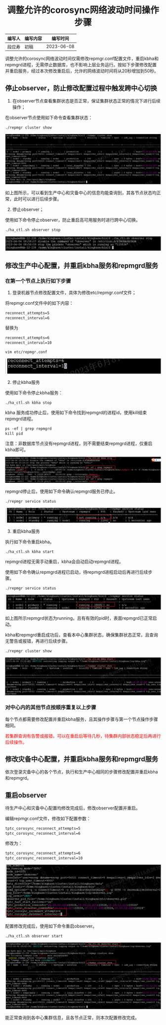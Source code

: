 # <center>调整允许的corosync网络波动时间操作步骤</center>

| 编写人 | 编写内容     | 编写时间       |
| --- | -------- | ---------- |
| 段应寿 | 初稿       | 2023-06-08 |

调整允许的corosync网络波动时间仅需修改repmgr.conf配置文件，重启kbha和repmgrd进程，无需停止数据库，也不影响上层业务运行。按如下步骤修改配置并重启服务，经过本次修改重启后，允许的网络波动时间将从20秒增加到50秒。

## 停止observer，防止修改配置过程中触发跨中心切换

1. 在observer节点查看集群状态是否正常，保证集群状态正常的情况下进行后续操作；

在observer节点使用如下命令查看集群状态：

```shell
./repmgr cluster show
```
![](./img/cluster_status_in_observer.png)

如上图所示，可以看到生产中心和灾备中心的信息均能查询到，其各节点状态均正常，此时可以进行后续步骤。


2. 停止observer；

使用如下命令停止observer，防止重启高可用服务时进行跨中心切换。

```shell
./ha_ctl.sh observer stop
```

![](./img/stop_observer.png)

## 修改生产中心配置，并重启kbha服务和repmgrd服务


### 在第一个节点上执行如下步骤

1. 登录机器节点修改配置文件，具体为修改etc/repmgr.conf文件；

将repmgr.conf文件中的如下内容：

```shell
reconnect_attempts=5
reconnect_interval=6
```

替换为

```shell
reconnect_attempts=6
reconnect_interval=10
```

```shell
vim etc/repmgr.conf
```

![](./img/change_config.png)

2. 停止kbha服务

使用如下命令停止kbha服务：

```shell
./ha_ctl.sh kbha stop
```
kbha 服务成功停止后，使用如下命令找到repmgrd的进程id，使用kill结束repmgrd进程。

```shell
ps -ef | grep repmgrd
kill pid
```
注意：非数据库节点没有repmgrd进程，则不需要结束repmgrd进程，仅重启kbha即可。

![](./img/stop_kbha.png)

repmgrd停止后，使用如下命令确认repmgrd服务已停止。

```shell
./repmgr service status
```
![](./img/check_repmgrd_not_running.png)

3. 重启kbha服务

执行如下命令重启kbha。

```shell
./ha_ctl.sh kbha start
```
repmgrd进程无需手动重启，kbha会自动启动repmgrd进程。

使用如下命令确认repmgrd进程已启动，待repmgrd进程启动后再进行后续步骤。

```shell
./repmgr service status
```
![](./img/check_repmgrd_running.png)

如上图所示repmgrd状态为running，且有有效的pid时，表面repmgrd已正常启动。


kbha和repmgrd重启成功后，查看本中心集群状态，确保集群状态正常，且查询无警告或报错，再进行后续步骤。

```shell
./repmgr cluster show
```
![](./img/start_kbha.png)

### 对中心内的其他节点按顺序重复以上步骤

每个节点都需要修改配置并重启kbha服务，且其操作步骤与第一个节点操作步骤相同。

<font color="red">若集群查询有告警或报错，可以在重启后等待几秒，待集群内部状态稳定后再进行后续操作。</font>

## 修改灾备中心配置，并重启kbha服务和repmgrd服务

依次登录灾备中心的各个节点，执行和生产中心相同的步骤修改配置并重启kbha和repmgrd。

## 重启observer

待生产中心和灾备中心配置均修改完成后，修改observer配置并重启。

编辑repmgr.conf文件，修改如下配置参数：

```shell
tptc_corosync_reconnect_attempts=5
tptc_corosync_reconnect_interval=6
```
修改为：

```shell
tptc_corosync_reconnect_attempts=6
tptc_corosync_reconnect_interval=10
```

![](./img/change_observer.png)

配置修改完成后，使用如下命令重启observer。

```shell
./ha_ctl.sh observer start
```

![](./img/start_observer.png)

能正常查询到各中心集群信息，且各节点正常，则本次配置修改完成。